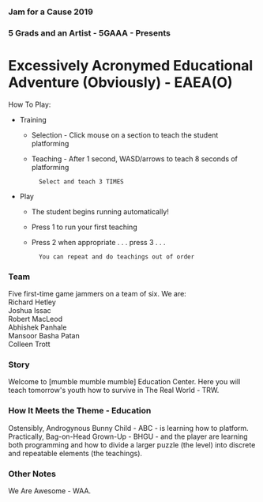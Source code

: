 ### Jam for a Cause 2019
### 5 Grads and an Artist - 5GAAA - Presents

# Excessively Acronymed Educational Adventure (Obviously) - EAEA(O)

How To Play:
- Training
	- Selection - Click mouse on a section to teach the student platforming
	- Teaching - After 1 second, WASD/arrows to teach 8 seconds of platforming

			Select and teach 3 TIMES

- Play
	- The student begins running automatically!
	- Press 1 to run your first teaching
	- Press 2 when appropriate . . . press 3 . . .

			You can repeat and do teachings out of order

### Team
Five first-time game jammers on a team of six.  We are:  
Richard Hetley  
Joshua Issac  
Robert MacLeod  
Abhishek Panhale  
Mansoor Basha Patan  
Colleen Trott

### Story
Welcome to [mumble mumble mumble] Education Center.  Here you will teach tomorrow's youth how to survive in The Real World - TRW.

### How It Meets the Theme - Education
Ostensibly, Androgynous Bunny Child - ABC - is learning how to platform.
Practically, Bag-on-Head Grown-Up - BHGU - and the player are learning both programming and how to divide a larger puzzle (the level) into discrete and repeatable elements (the teachings).

### Other Notes
We Are Awesome - WAA.